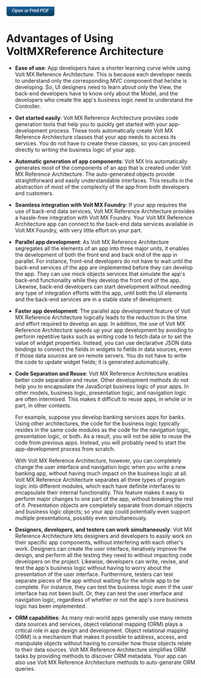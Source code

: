                         

[![](Resources/Images/pdf.png)](http://docs.voltmx.com/9_x_PDFs/iris/voltmx_ref_arch_ap_internali.pdf)


Advantages of Using VoltMXReference Architecture
=================================================

*   **Ease of use**: App developers have a shorter learning curve while using Volt MX Reference Architecture. This is because each developer needs to understand only the corresponding MVC component that he/she is developing. So, UI designers need to learn about only the View, the back-end developers have to know only about the Model, and the developers who create the app's business logic need to understand the Controller.
*   **Get started easily**: Volt MX Reference Architecture provides code generation tools that help you to quickly get started with your app-development process. These tools automatically create Volt MX Reference Architecture classes that your app needs to access its services. You do not have to create these classes, so you can proceed directly to writing the business logic of your app.
*   **Automatic generation of app components**: Volt MX Iris automatically generates most of the components of an app that is created under Volt MX Reference Architecture. The auto-generated objects provide straightforward and easily understandable interfaces. This results in the abstraction of most of the complexity of the app from both developers and customers.
*   **Seamless integration with Volt MX Foundry**: If your app requires the use of back-end data services, Volt MX Reference Architecture provides a hassle-free integration with Volt MX Foundry. Your Volt MX Reference Architecture app can connect to the back-end data services available in Volt MX Foundry, with very little effort on your part.
    
*   **Parallel app development**: As Volt MX Reference Architecture segregates all the elements of an app into three major units, it enables the development of both the front end and back end of the app in parallel. For instance, front-end developers do not have to wait until the back-end services of the app are implemented before they can develop the app. They can use mock objects services that simulate the app's back-end functionality while they develop the front end of the app. Likewise, back-end developers can start development without needing any type of integration efforts with the app, until both the UI elements and the back-end services are in a stable state of development.
*   **Faster app development**: The parallel app development feature of Volt MX Reference Architecture logically leads to the reduction in the time and effort required to develop an app. In addition, the use of Volt MX Reference Architecture speeds up your app development by avoiding to perform repetitive tasks such as writing code to fetch data or to set the value of widget properties. Instead, you can use declarative JSON data bindings to connect the fields in widgets to fields in data sources, even if those data sources are on remote servers. You do not have to write the code to update widget fields; it is generated automatically.
*   **Code Separation and Reuse**: Volt MX Reference Architecture enables better code separation and reuse. Other development methods do not help you to encapsulate the JavaScript business logic of your apps. In other models, business logic, presentation logic, and navigation logic are often intermixed. This makes it difficult to reuse apps, in whole or in part, in other contexts.  
      
    For example, suppose you develop banking services apps for banks. Using other architectures, the code for the business logic typically resides in the same code modules as the code for the navigation logic, presentation logic, or both. As a result, you will not be able to reuse the code from previous apps. Instead, you will probably need to start the app-development process from scratch.  
      
    With Volt MX Reference Architecture, however, you can completely change the user interface and navigation logic when you write a new banking app, without having much impact on the business logic at all. Volt MX Reference Architecture separates all three types of program logic into different modules, which each have definite interfaces to encapsulate their internal functionality. This feature makes it easy to perform major changes to one part of the app, without breaking the rest of it. Presentation objects are completely separate from domain objects and business logic objects; so your app could potentially even support multiple presentations, possibly even simultaneously.
*   **Designers, developers, and testers can work simultaneously**: Volt MX Reference Architecture lets designers and developers to easily work on their specific app components, without interfering with each other's work. Designers can create the user interface, iteratively improve the design, and perform all the testing they need to without impacting code developers on the project. Likewise, developers can write, revise, and test the app's business logic without having to worry about the presentation of the user interface. Furthermore, testers can test separate pieces of the app without waiting for the whole app to be complete. For instance, they can test the business logic even if the user interface has not been built. Or, they can test the user interface and navigation logic, regardless of whether or not the app's core business logic has been implemented.
    
*   **ORM capabilities**: As many real-world apps generally use many remote data sources and services, object relational mapping (ORM) plays a critical role in app design and development. Object relational mapping (ORM) is a mechanism that makes it possible to address, access, and manipulate objects without having to consider how those objects relate to their data sources. Volt MX Reference Architecture simplifies ORM tasks by providing methods to discover ORM metadata. Your app can also use Volt MX Reference Architecture methods to auto-generate ORM queries.
